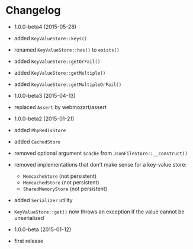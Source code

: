 Changelog
=========

* 1.0.0-beta4 (2015-05-28)

 * added `KeyValueStore::keys()`
 * renamed `KeyValueStore::has()` to `exists()`
 * added `KeyValueStore::getOrFail()`
 * added `KeyValueStore::getMultiple()`
 * added `KeyValueStore::getMultipleOrFail()`

* 1.0.0-beta3 (2015-04-13)

 * replaced `Assert` by webmozart/assert
 
* 1.0.0-beta2 (2015-01-21)

 * added `PhpRedisStore`
 * added `CachedStore`
 * removed optional argument `$cache` from `JsonFileStore::__construct()`
 * removed implementations that don't make sense for a key-value store: 
   * `MemcacheStore` (not persistent)
   * `MemcachedStore` (not persistent)
   * `SharedMemoryStore` (not persistent)
 * added `Serializer` utility
 * `KeyValueStore::get()` now throws an exception if the value cannot be unserialized

* 1.0.0-beta (2015-01-12)

 * first release
